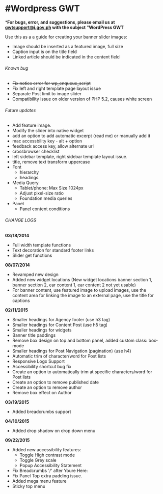 #Wordpress GWT
===

***For bugs, error, and suggestions, please email us at gwtsupport@i.gov.ph with the subject "WordPress GWT**

Use this as a a guide for creating your banner slider images:
- Image should be inserted as a featured image, full size
- Caption input is on the title field
- Linked article should be indicated in the content field

###### Known bug
- ~~Fix notice error for wp_enqueue_script~~
- Fix left and right template page layout issue
- Separate Post limit to image slider
- Compatibility issue on older version of PHP 5.2, causes white screen

###### Future updates
- Add feature image.
- Modify the slider into native widget
- add an option to add automatic excerpt (read me) or manually add it
- mac accessbility key - alt + option
- feedback access key, allow alternate url
- crossbrowser checklist
- left sidebar template, right sidebar template layout issue.
- title, remove text transform uppercase
- Font
  - hierarchy
  - headings
- Media Query
  - Tablet/phone: Max Size 1024px
  - Adjust pixel-size ratio
  - Foundation media queries
- Panel
  - Panel content conditions

###### CHANGE LOGS
**03/18/2014**
- Full width template functions
- Text decoration for standard footer links
- Slider get functions

**08/07/2014**
- Revamped new design
- Added new widget locations (New widget locations banner section 1, banner section 2, ear content 1, ear content 2 not yet usable)
- For banner content, use featured image to upload images, use the content area for linking the image to an external page, use the title for captions

**02/11/2015**
- Smaller headings for Agency footer (use h3 tag)
- Smaller headings for Content Post (use h5 tag)
- Smaller headings for widgets
- Banner title paddings
- Remove box design on top and bottom panel, added custom class: box-mode
- Smaller headings for Post Navigation (pagination) (use h4)
- Automatic trim of character/word for Post lists
- Responsive Logo Support
- Accessibility shortcut bug fix
- Create an option to automatically trim at specific characters/word for Post lists
- Create an option to remove published date
- Create an option to remove author
- Remove box effect on Author

**03/19/2015**
- Added breadcrumbs support

**04/10/2015**
- Added drop shadow on drop down menu

**09/22/2015**
- Added new accessibility features:
  - Toggle High contrast mode
  - Toggle Grey scale
  - Popup Accessibility Statement
- Fix Breadcrumbs '/' after Youre Here:
- Fix Panel Top extra padding issue.
- Added mega menu feature
- Sticky top menu